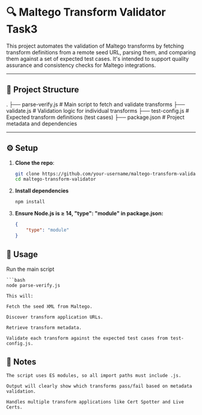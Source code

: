 # 🔍 Maltego Transform Validator Task3

This project automates the validation of Maltego transforms by fetching transform definitions from a remote seed URL, parsing them, and comparing them against a set of expected test cases. It's intended to support quality assurance and consistency checks for Maltego integrations.

---

## 📁 Project Structure
.
├── parse-verify.js # Main script to fetch and validate transforms
├── validate.js # Validation logic for individual transforms
├── test-config.js # Expected transform definitions (test cases)
├── package.json # Project metadata and dependencies

---

## ⚙️ Setup

1. **Clone the repo**:

   ```bash
   git clone https://github.com/your-username/maltego-transform-validator.git
   cd maltego-transform-validator
2. **Install dependencies**
    ```bash
    npm install
3. **Ensure Node.js is ≥ 14, "type": "module" in package.json:**
    ```JSON
    {
        "type": "module"
    }

## 🚀 Usage
Run the main script

    ```bash
    node parse-verify.js

    This will:

    Fetch the seed XML from Maltego.

    Discover transform application URLs.

    Retrieve transform metadata.

    Validate each transform against the expected test cases from test-config.js.

## 📌 Notes
    The script uses ES modules, so all import paths must include .js.

    Output will clearly show which transforms pass/fail based on metadata validation.

    Handles multiple transform applications like Cert Spotter and Live Certs.